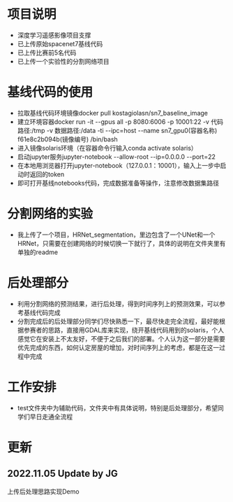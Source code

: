 # 项目说明
* 深度学习遥感影像项目支撑
* 已上传原始spacenet7基线代码
* 已上传比赛前5名代码
* 已上传一个实验性的分割网络项目

# 基线代码的使用
* 拉取基线代码环境镜像docker pull kostagiolasn/sn7_baseline_image
* 建立环境容器docker run -it --gpus all  -p 8080:6006 -p 10001:22 -v 代码路径:/tmp -v 数据路径:/data  -ti --ipc=host --name sn7_gpu0(容器名称) f61e8c2b094b(镜像编号)  /bin/bash
* 进入镜像solaris环境（在容器命令行输入conda activate solaris）
* 启动jupyter服务jupyter-notebook --allow-root --ip=0.0.0.0 --port=22
* 在本地用浏览器打开jupyter-notebook（127.0.0.1：10001），输入上一步中启动时返回的token
* 即可打开基线notebooks代码，完成数据准备等操作，注意修改数据集路径


# 分割网络的实验
* 我上传了一个项目，HRNet_segmentation，里边包含了一个UNet和一个HRNet，只需要在创建网络的时候切换一下就行了，具体的说明在文件夹里有单独的readme

# 后处理部分
* 利用分割网络的预测结果，进行后处理，得到时间序列上的预测效果，可以参考基线代码完成
* 分割完成后的后处理部分同学们尽快熟悉一下，最尽快走完全流程，最好能根据参赛者的思路，直接用GDAL库来实现，绕开基线代码用到的solaris，个人感觉它在安装上不太友好，不便于之后我们的部署。个人认为这一部分是需要优先完成的东西，如何认定房屋的增加，对时间序列上的考虑，都是在这一过程中完成

# 工作安排
* test文件夹中为辅助代码，文件夹中有具体说明，特别是后处理部分，希望同学们早日走通全流程

# 更新

## 2022.11.05 Update by JG
上传后处理思路实现Demo
